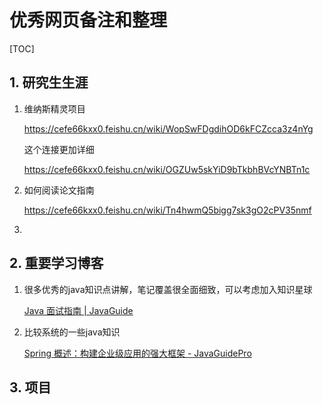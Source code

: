 # 优秀网页备注和整理

[TOC]

## 1. 研究生生涯

1. 维纳斯精灵项目

   https://cefe66kxx0.feishu.cn/wiki/WopSwFDgdihOD6kFCZcca3z4nYg

   这个连接更加详细

   https://cefe66kxx0.feishu.cn/wiki/OGZUw5skYiD9bTkbhBVcYNBTn1c

2. 如何阅读论文指南

   https://cefe66kxx0.feishu.cn/wiki/Tn4hwmQ5bigg7sk3gO2cPV35nmf

3. 





## 2. 重要学习博客

1. 很多优秀的java知识点讲解，笔记覆盖很全面细致，可以考虑加入知识星球

   [Java 面试指南 | JavaGuide](https://javaguide.cn/) 

2. 比较系统的一些java知识

    [Spring 概述：构建企业级应用的强大框架 - JavaGuidePro](https://javaguidepro.com/spring/spring-overview/) 





## 3. 项目



